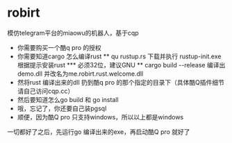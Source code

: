 # robirt
模仿telegram平台的miaowu的机器人，基于cqp

* 你需要购买一个酷q pro 的授权
* 你需要知道cargo 怎么编译rust
** qu rustup.rs 下载并执行 rustup-init.exe 根据提示安装rust
*** 必须32位，建议GNU
** cargo build --release 编译出demo.dll 并改名为me.robirt.rust.welcome.dll
* 然将rust 编译出来的dll 扔到酷q pro 的那个指定的目录下（具体酷Q插件细节请自己访问cqp.cc）
* 然后要知道怎么go build 和 go install
* 哦，忘记了，你还要自己装pgsql
* 顺便，因为酷Q pro 只支持windows，所以以上都是windows

一切都好了之后，先运行go 编译出来的exe，再启动酷Q pro 就好了
